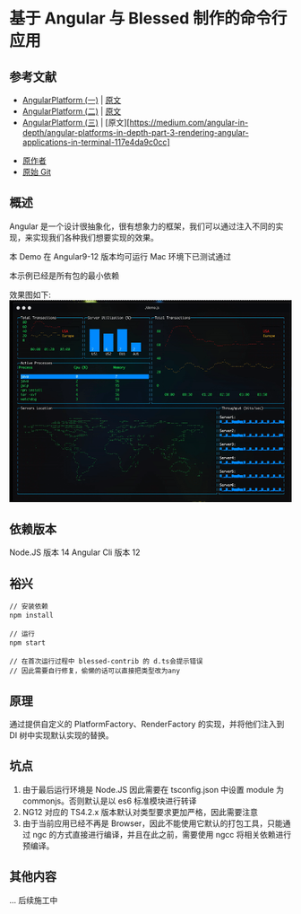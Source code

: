 # 基于 Angular 与 Blessed 制作的命令行应用

## 参考文献

- [AngularPlatform (一)](https://zhuanlan.zhihu.com/p/94570685) | [原文](https://medium.com/angular-in-depth/angular-platforms-in-depth-part-1-what-are-angular-platforms-9919d45f3054)
- [AngularPlatform (二)](https://zhuanlan.zhihu.com/p/94816548) | [原文](https://blog.angularindepth.com/angular-platforms-in-depth-part-2-application-bootstrap-process-8be461b4667e)
- [AngularPlatform (三)](https://zhuanlan.zhihu.com/p/95032216) | [原文][https://medium.com/angular-in-depth/angular-platforms-in-depth-part-3-rendering-angular-applications-in-terminal-117e4da9c0cc]

* [原作者](https://twitter.com/NikPoltoratsky)
* [原始 Git](https://github.com/Tibing/platform-terminal)

## 概述

Angular 是一个设计很抽象化，很有想象力的框架，我们可以通过注入不同的实现，来实现我们各种我们想要实现的效果。

本 Demo 在 Angular9-12 版本均可运行
Mac 环境下已测试通过

本示例已经是所有包的最小依赖

效果图如下:
![效果图](https://github.com/ManonLoki/AngularTeminalDemo/blob/master/platform-terminal-demo.gif?raw=true)

## 依赖版本

Node.JS 版本 14
Angular Cli 版本 12

## 裕兴

```
// 安装依赖
npm install

// 运行
npm start

// 在首次运行过程中 blessed-contrib 的 d.ts会提示错误
// 因此需要自行修复，偷懒的话可以直接把类型改为any
```

## 原理

通过提供自定义的 PlatformFactory、RenderFactory 的实现，并将他们注入到 DI 树中实现默认实现的替换。

## 坑点

1. 由于最后运行环境是 Node.JS 因此需要在 tsconfig.json 中设置 module 为 commonjs。否则默认是以 es6 标准模块进行转译
2. NG12 对应的 TS4.2.x 版本默认对类型要求更加严格，因此需要注意
3. 由于当前应用已经不再是 Browser，因此不能使用它默认的打包工具，只能通过 ngc 的方式直接进行编译，并且在此之前，需要使用 ngcc 将相关依赖进行预编译。

## 其他内容

... 后续施工中
